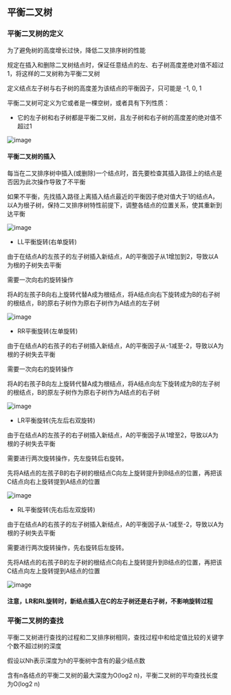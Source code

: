 ## 平衡二叉树

### 平衡二叉树的定义

为了避免树的高度增长过快，降低二叉排序树的性能

规定在插入和删除二叉树结点时，保证任意结点的左、右子树高度差绝对值不超过1，将这样的二叉树称为平衡二叉树

定义结点左子树与右子树的高度差为该结点的平衡因子，只可能是 -1, 0, 1

平衡二叉树可定义为它或者是一棵空树，或者具有下列性质：

- 它的左子树和右子树都是平衡二叉树，且左子树和右子树的高度差的绝对值不超过1

![image](https://github.com/YC-L/Postgraduate-examination/blob/DataStructure/imgs/Balanced-biary-tree.png)

#### 平衡二叉树的插入

每当在二叉排序树中插入(或删除)一个结点时，首先要检查其插入路径上的结点是否因为此次操作导致了不平衡

如果不平衡，先找插入路径上离插入结点最近的平衡因子绝对值大于1的结点A，以A为根子树，保持二叉排序树特性前提下，调整各结点的位置关系，使其重新到达平衡

![image](https://github.com/YC-L/Postgraduate-examination/blob/DataStructure/imgs/Balanced-binary-tree-demo.png)

- LL平衡旋转(右单旋转)

由于在结点A的左孩子的左子树插入新结点，A的平衡因子从1增加到2，导致以A为根的子树失去平衡

需要一次向右的旋转操作

将A的左孩子B向右上旋转代替A成为根结点，将A结点向右下旋转成为B的右子树的根结点，B的原右子树作为原右子树作为A结点的左子树

![image](https://github.com/YC-L/Postgraduate-examination/blob/DataStructure/imgs/LL.png)

- RR平衡旋转(左单旋转)

由于在结点A的右孩子的右子树插入新结点，A的平衡因子从-1减至-2，导致以A为根的子树失去平衡

需要一次向右的旋转操作

将A的右孩子B向左上旋转代替A成为根结点，将A结点向左下旋转成为B的左子树的根结点，B的原左子树作为原右子树作为A结点的右子树

![image](https://github.com/YC-L/Postgraduate-examination/blob/DataStructure/imgs/RR.png)

- LR平衡旋转(先左后右双旋转)

由于在结点A的左孩子的右子树插入新结点，A的平衡因子从1增至2，导致以A为根的子树失去平衡

需要进行两次旋转操作，先左旋转后右旋转。

先将A结点的左孩子B的右子树的根结点C向左上旋转提升到B结点的位置，再把该C结点向右上旋转提到A结点的位置

![image](https://github.com/YC-L/Postgraduate-examination/blob/DataStructure/imgs/LR.png)

- RL平衡旋转(先右后左双旋转)

由于在结点A的右孩子的左子树插入新结点，A的平衡因子从-1减至-2，导致以A为根的子树失去平衡

需要进行两次旋转操作，先右旋转后左旋转。

先将A结点的右孩子B的左子树的根结点C向右上旋转提升到B结点的位置，再把该C结点向左上旋转提到A结点的位置

![image](https://github.com/YC-L/Postgraduate-examination/blob/DataStructure/imgs/RL.png)

#### 注意，LR和RL旋转时，新结点插入在C的左子树还是右子树，不影响旋转过程

### 平衡二叉树的查找

平衡二叉树进行查找的过程和二叉排序树相同，查找过程中和给定值比较的关键字个数不超过树的深度

假设以Nh表示深度为h的平衡树中含有的最少结点数

含有n各结点的平衡二叉树的最大深度为O(log2 n)，平衡二叉树的平均查找长度为O(log2 n)